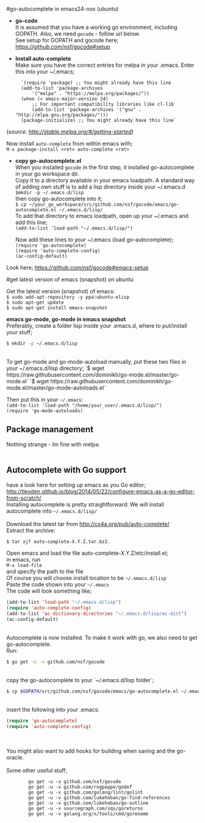 #go-autocomplete in emacs24-nox (ubuntu)
+ **go-code**  
   It is assumed that you have a working go environment, including GOPATH. Also, we need `gocode` - follow url below.    
   See setup for GOPATH and gocode here; https://github.com/nsf/gocode#setup  
+ **Install auto-complete**  
   Make sure you have the correct entries for melpa in your .emacs. Enter this into your ~/.emacs;  

		`(require 'package) ;; You might already have this line  
		(add-to-list 'package-archives    
			'("melpa" . "https://melpa.org/packages/"))    
		(when (< emacs-major-version 24)  
			;; For important compatibility libraries like cl-lib  
			(add-to-list 'package-archives '("gnu" . "http://elpa.gnu.org/packages/")))    
		(package-initialize) ;; You might already have this line`  
		
(_source: http://stable.melpa.org/#/getting-started_)

Now install `auto-complete` from within emacs with;  
`M-x package-install <ret> auto-complete <ret>`  

+ **copy go-autocomplete.el**  
   When you installed `gocode` in the first step, it installed go-autocomplete in your go workspace dir.  
   Copy it to a directory available in your emacs loadpath. A standard way of adding own stuff is to add a lisp directory inside your ~/.emacs.d    
  `$mkdir -p ~/.emacs.d/lisp`  
   then copy go-autocomplete into it;  
   `$ cp ~/your_go_workspace/src/github.com/nsf/gocode/emacs/go-autocomplete.el ~/.emacs.d/lisp/`  
   To add that directory to emacs loadpath, open up your ~/.emacs and add this line;  
   `(add-to-list 'load-path "~/.emacs.d/lisp/")`  
    
   Now add these lines to your ~/.emacs (load go-autocomplete);  
		`(require 'go-autocomplete)`  
		`(require 'auto-complete-config)`  
		`(ac-config-default)` 

Look here; https://github.com/nsf/gocode#emacs-setup


#get latest version of emacs (snapshot) on ubuntu  

Get the latest version (snapshot) of emacs:  
	`$ sudo add-apt-repository -y ppa:ubuntu-elisp`  
	`$ sudo apt-get update`  
	`$ sudo apt-get install emacs-snapshot`

**emacs go-mode, go-mode in emacs snapshot**  
Preferably, create a folder lisp inside your .emacs.d, where to put/install your stuff;

```bash
$ mkdir -p ~/.emacs.d/lisp
```

<br>
To get go-mode and go-mode-autoload manually, put these two files in your ~/.emacs.d/lisp directory;  
`$ wget https://raw.githubusercontent.com/dominikh/go-mode.el/master/go-mode.el`  
`$ wget https://raw.githubusercontent.com/dominikh/go-mode.el/master/go-mode-autoloads.el`  

Then put this in your `~/.emacs`:  
		`(add-to-list 'load-path "/home/your_user/.emacs.d/lisp/")`  
		`(require 'go-mode-autoloads)`

## Package management
Nothing strange - Im fine with melpa.
<br>
<br>
## Autocomplete with Go support
have a look here for setting up emacs as you Go editor;
<br>http://tleyden.github.io/blog/2014/05/22/configure-emacs-as-a-go-editor-from-scratch/
<br>
Installing autocomplete is pretty straightforward:
We will install autocomplete into `~/.emacs.d/lisp/`<br>
<br>Download the latest tar from http://cx4a.org/pub/auto-complete/
<br>
Extract the archive:

```bash
$ tar xjf auto-complete-X.Y.Z.tar.bz2.
```

Open emacs and load the file auto-complete-X.Y.Z/etc/install.el;<br>
in emacs, run <br>
`M-x load-file`
<br>
and specify the path to the file
<br>
Of course you will choose install location to be `~/.emacs.d/lisp`<br>
Paste the code shown into your `~/.emacs`<br>
The code will look something like;<br>

```lisp
(add-to-list 'load-path "~/.emacs.d/lisp")
(require 'auto-complete-config)
(add-to-list 'ac-dictionary-directories "~/.emacs.d/lisp/ac-dict")
(ac-config-default)
```

<br>
Autocomplete is now installed. To make it work with go, we also need to get go-autocomplete.
<br>
Run:<br>


```bash
$ go get -u -v github.com/nsf/gocode
```

<br>
copy the go-autocomplete to your `~/.emacs.d/lisp folder`;

```bash
$ cp $GOPATH/src/github.com/nsf/gocode/emacs/go-autocomplete.el ~/.emacs.d/lisp
```
	  
<br>
insert the following into your .emacs:
<br>

```lisp
(require 'go-autocomplete)
(require 'auto-complete-config)
```
<br>
<br>
You might also want to add hooks for building when saving and the go-oracle.  
<br>
<br>
Some other useful stuff;  

			go get -u -v github.com/nsf/gocode  
			go get -u -v github.com/rogpeppe/godef  
			go get -u -v github.com/golang/lint/golint  
			go get -u -v github.com/lukehoban/go-find-references  
			go get -u -v github.com/lukehoban/go-outline  
			go get -u -v sourcegraph.com/sqs/goreturns  
			go get -u -v golang.org/x/tools/cmd/gorename  

